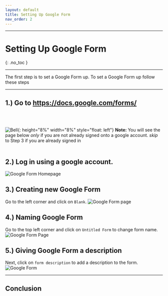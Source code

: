 ```yaml
---
layout: default
title: Setting Up Google Form
nav_order: 2
---
```



---

# Setting Up Google Form

{: .no_toc }

---

The first step is to set a Google Form up. To set a Google Form up follow these steps


---

## 1.) Go to https://docs.google.com/forms/
   <br />
   <br />

   ![Bell](https://github.com/kevtrng/Google-Forms-Guide/blob/gh-pages/docs/images/icons/bell.png?raw=true){: height="8%" width="8%" style="float: left"}
   **Note:** You will see the page below _only_ if you are not already signed onto a google account. _skip_ to Step 3 if you are already signed in
   <br />
   <br />

## 2.) Log in using a google account.
   ![Google Form Homepage](https://github.com/kevtrng/Google-Forms-Guide/blob/gh-pages/docs/images/SettingUpGoogleForm/1_Google_login.png?raw=true)

## 3.) Creating new Google Form
Go to the left corner and click on `Blank`.
   ![Google Form page](https://github.com/kevtrng/Google-Forms-Guide/blob/gh-pages/docs/images/SettingUpGoogleForm/2_Google_Form_Homepage.png?raw=true)

## 4.) Naming Google Form 
   Go to the top left corner and click on `Untitled Form` to change form name.
   ![Google Form Page](https://github.com/kevtrng/Google-Forms-Guide/blob/gh-pages/docs/images/SettingUpGoogleForm/3_Untitled_form1.png?raw=true)

## 5.) Giving Google Form a description 
Next, click on  `form description` to add a description to the form. 
   ![Google Form](https://github.com/kevtrng/Google-Forms-Guide/blob/gh-pages/docs/images/SettingUpGoogleForm/4_Untitled_form2.png?raw=true)

---
## Conclusion
